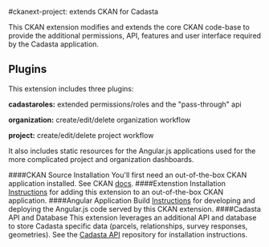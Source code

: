 #ckanext-project: extends CKAN for Cadasta

This CKAN extension modifies and extends the core CKAN code-base to provide the additional permissions, API, features and user interface required by the Cadasta application.

## Plugins
This extension includes three plugins:   

**cadastaroles:** extended permissions/roles and the "pass-through" api

**organization:** create/edit/delete organization workflow

**project:** create/edit/delete project workflow

It also includes static resources for the Angular.js applications used for the more complicated project and organization dashboards.


####CKAN Source Installation
You'll first need an out-of-the-box CKAN application installed.  See CKAN [docs](http://docs.ckan.org/en/latest/maintaining/installing/install-from-source.html).
####Extenstion Installation
[Instructions](https://github.com/Cadasta/ckanext-project/blob/master/docs/extension-installation.md) for adding this extension to an out-of-the-box CKAN application.
####Angular Application Build
[Instructions](https://github.com/Cadasta/ckanext-project/blob/master/docs/cadasta-angular-readme.md) for developing and deploying the Angular.js code served by this CKAN extension.
####Cadasta API and Database
This extension leverages an additional API and database to store Cadasta specific data (parcels, relationships, survey responses, geometries).  See the [Cadasta API](https://github.com/Cadasta/cadasta-api/blob/master/README.md) repository for installation instructions.
